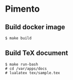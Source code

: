 # Pimento

## Build docker image
```
$ make build
```

## Build TeX document
```
$ make run-bash
# cd /var/apps/docs
# lualatex tex/sample.tex
```
